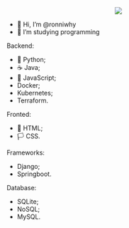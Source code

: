 <p align="center">
  <!-- Typing SVG by DenverCoder1 - https://github.com/DenverCoder1/readme-typing-svg -->
  <a href="https://github.com/DenverCoder1/readme-typing-svg">
    <img src="https://readme-typing-svg.demolab.com/?lines=Future%20Developer;&font=Fira%20Code&center=true&width=440&height=45&color=343aeb&vCenter=true&pause=1000&size=22"/></a>
</p>


- 👋 Hi, I’m @ronniwhy
- 🌱 I’m studying programming

Backend:
- 🐍 Python;
- ☕ Java;
- 🔭 JavaScript;
- Docker;
- Kubernetes;
- Terraform.

Fronted:
- 📖 HTML;
- 🏳️ CSS.

Frameworks:
- Django;
- Springboot.

Database:
- SQLite;
- NoSQL;
- MySQL.

<!---
ronniwhy/ronniwhy is a ✨ special ✨ repository because its `README.md` (this file) appears on your GitHub profile.
You can click the Preview link to take a look at your changes.
--->
